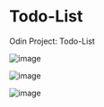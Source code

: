 # Todo-List
Odin Project: Todo-List

![image](https://github.com/leoshliak/Todo-List/assets/139138564/4a36ffaa-76c6-4e0d-9101-ebc652ce53b7)

![image](https://github.com/leoshliak/Todo-List/assets/139138564/726d2a07-91be-4deb-808b-c0076d0282ed)

![image](https://github.com/leoshliak/Todo-List/assets/139138564/fe47474c-1b13-4554-b7c9-8e4cda6eb438)
